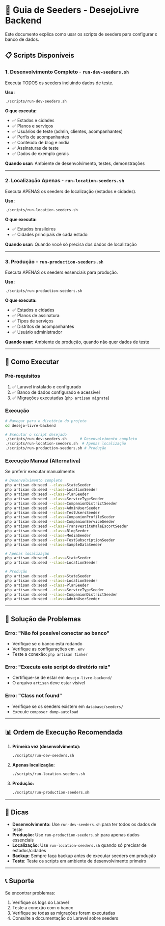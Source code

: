 # 🌱 Guia de Seeders - DesejoLivre Backend

Este documento explica como usar os scripts de seeders para configurar o banco de dados.

## 📋 Scripts Disponíveis

### 1. **Desenvolvimento Completo** - `run-dev-seeders.sh`
Executa TODOS os seeders incluindo dados de teste.

**Uso:**
```bash
./scripts/run-dev-seeders.sh
```

**O que executa:**
- ✅ Estados e cidades
- ✅ Planos e serviços
- ✅ Usuários de teste (admin, clientes, acompanhantes)
- ✅ Perfis de acompanhantes
- ✅ Conteúdo de blog e mídia
- ✅ Assinaturas de teste
- ✅ Dados de exemplo gerais

**Quando usar:** Ambiente de desenvolvimento, testes, demonstrações

---

### 2. **Localização Apenas** - `run-location-seeders.sh`
Executa APENAS os seeders de localização (estados e cidades).

**Uso:**
```bash
./scripts/run-location-seeders.sh
```

**O que executa:**
- ✅ Estados brasileiros
- ✅ Cidades principais de cada estado

**Quando usar:** Quando você só precisa dos dados de localização

---

### 3. **Produção** - `run-production-seeders.sh`
Executa APENAS os seeders essenciais para produção.

**Uso:**
```bash
./scripts/run-production-seeders.sh
```

**O que executa:**
- ✅ Estados e cidades
- ✅ Planos de assinatura
- ✅ Tipos de serviços
- ✅ Distritos de acompanhantes
- ✅ Usuário administrador

**Quando usar:** Ambiente de produção, quando não quer dados de teste

---

## 🚀 Como Executar

### Pré-requisitos
1. ✅ Laravel instalado e configurado
2. ✅ Banco de dados configurado e acessível
3. ✅ Migrações executadas (`php artisan migrate`)

### Execução
```bash
# Navegar para o diretório do projeto
cd desejo-livre-backend

# Executar o script desejado
./scripts/run-dev-seeders.sh      # Desenvolvimento completo
./scripts/run-location-seeders.sh  # Apenas localização
./scripts/run-production-seeders.sh # Produção
```

### Execução Manual (Alternativa)
Se preferir executar manualmente:

```bash
# Desenvolvimento completo
php artisan db:seed --class=StateSeeder
php artisan db:seed --class=LocationSeeder
php artisan db:seed --class=PlanSeeder
php artisan db:seed --class=ServiceTypeSeeder
php artisan db:seed --class=CompanionDistrictSeeder
php artisan db:seed --class=AdminUserSeeder
php artisan db:seed --class=TestUsersSeeder
php artisan db:seed --class=CompanionProfileSeeder
php artisan db:seed --class=CompanionServiceSeeder
php artisan db:seed --class=TransvestiteMaleEscortSeeder
php artisan db:seed --class=BlogSeeder
php artisan db:seed --class=MediaSeeder
php artisan db:seed --class=TestSubscriptionSeeder
php artisan db:seed --class=SampleDataSeeder

# Apenas localização
php artisan db:seed --class=StateSeeder
php artisan db:seed --class=LocationSeeder

# Produção
php artisan db:seed --class=StateSeeder
php artisan db:seed --class=LocationSeeder
php artisan db:seed --class=PlanSeeder
php artisan db:seed --class=ServiceTypeSeeder
php artisan db:seed --class=CompanionDistrictSeeder
php artisan db:seed --class=AdminUserSeeder
```

---

## 🔧 Solução de Problemas

### Erro: "Não foi possível conectar ao banco"
- Verifique se o banco está rodando
- Verifique as configurações em `.env`
- Teste a conexão: `php artisan tinker`

### Erro: "Execute este script do diretório raiz"
- Certifique-se de estar em `desejo-livre-backend/`
- O arquivo `artisan` deve estar visível

### Erro: "Class not found"
- Verifique se os seeders existem em `database/seeders/`
- Execute `composer dump-autoload`

---

## 📊 Ordem de Execução Recomendada

1. **Primeira vez (desenvolvimento):**
   ```bash
   ./scripts/run-dev-seeders.sh
   ```

2. **Apenas localização:**
   ```bash
   ./scripts/run-location-seeders.sh
   ```

3. **Produção:**
   ```bash
   ./scripts/run-production-seeders.sh
   ```

---

## 🎯 Dicas

- **Desenvolvimento:** Use `run-dev-seeders.sh` para ter todos os dados de teste
- **Produção:** Use `run-production-seeders.sh` para apenas dados essenciais
- **Localização:** Use `run-location-seeders.sh` quando só precisar de estados/cidades
- **Backup:** Sempre faça backup antes de executar seeders em produção
- **Teste:** Teste os scripts em ambiente de desenvolvimento primeiro

---

## 📞 Suporte

Se encontrar problemas:
1. Verifique os logs do Laravel
2. Teste a conexão com o banco
3. Verifique se todas as migrações foram executadas
4. Consulte a documentação do Laravel sobre seeders
